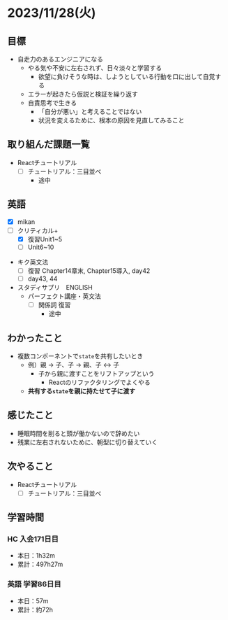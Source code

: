 # 2023/11/28(火)

## 目標

- 自走力のあるエンジニアになる
  - やる気や不安に左右されず、日々淡々と学習する
    - 欲望に負けそうな時は、しようとしている行動を口に出して自覚する
  - エラーが起きたら仮説と検証を繰り返す
  - 自責思考で生きる
    - 「自分が悪い」と考えることではない
    - 状況を変えるために、根本の原因を見直してみること

## 取り組んだ課題一覧

- Reactチュートリアル
  - [ ] チュートリアル：三目並べ
    - 途中

## 英語

- [x] mikan
- [ ] クリティカル+
  - [x] 復習Unit1~5
  - [ ] Unit6~10

- キク英文法
  - [ ] 復習 Chapter14章末, Chapter15導入, day42
  - [ ] day43, 44

- スタディサプリ　ENGLISH
  - パーフェクト講座・英文法
    - [ ] 関係詞 復習
      - 途中

## わかったこと

- 複数コンポーネントで`state`を共有したいとき
  - 例）親 -> 子、子 -> 親、子 <-> 子
    - 子から親に渡すことをリフトアップという
      - Reactのリファクタリングでよくやる
  - **共有する`state`を親に持たせて子に渡す**

## 感じたこと

- 睡眠時間を削ると頭が働かないので辞めたい
- 残業に左右されないために、朝型に切り替えていく

## 次やること

- Reactチュートリアル
  - [ ] チュートリアル：三目並べ

## 学習時間

### HC 入会171日目

- 本日：1h32m
- 累計：497h27m

### 英語 学習86日目

- 本日：57m
- 累計：約72h
